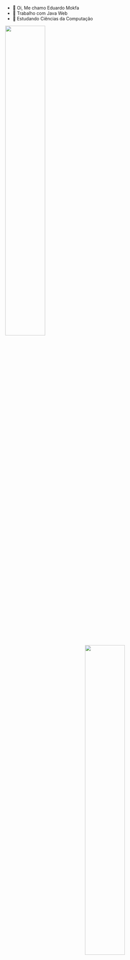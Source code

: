 - 👋 Oi, Me chamo Eduardo Mokfa
- 👀 Trabalho com Java Web
- 🌱 Estudando Ciências da Computação

<div>
    <a href="https://github.com/Edumokfa">
    <img height="50%" src="https://github-readme-stats.vercel.app/api?username=Edumokfa&show_icons=true&theme=synthwave">
    <img height="50%" src="https://media.giphy.com/media/SSWHtGBHHJjvZwL7Jx/giphy.gif" align="right">
    <br/>
        <img height="70%" src="https://github-readme-stats.vercel.app/api/top-langs/?username=Edumokfa&layout=compact&theme=synthwave">
</div>
